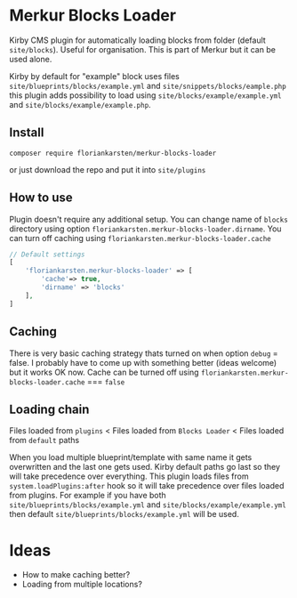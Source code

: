 # Merkur Blocks Loader

Kirby CMS plugin for automatically loading blocks from folder (default `site/blocks`). Useful for organisation. This is part of Merkur but it can be used alone.

Kirby by default for "example" block uses files `site/blueprints/blocks/example.yml` and `site/snippets/blocks/eample.php` this plugin adds possibility to load using `site/blocks/example/example.yml` and `site/blocks/example/example.php`.

## Install
```
composer require floriankarsten/merkur-blocks-loader
```
or just download the repo and put it into `site/plugins`

## How to use
Plugin doesn't require any additional setup.
You can change name of `blocks` directory using option `floriankarsten.merkur-blocks-loader.dirname`.
You can turn off caching using `floriankarsten.merkur-blocks-loader.cache`

```php
// Default settings
[
	'floriankarsten.merkur-blocks-loader' => [
		'cache'=> true,
		'dirname' => 'blocks'
	],
]
```


## Caching
There is very basic caching strategy thats turned on when option `debug` = false. I probably have to come up with something better (ideas welcome) but it works OK now. Cache can be turned off using `floriankarsten.merkur-blocks-loader.cache` === `false`

## Loading chain
Files loaded from `plugins` <  Files loaded from `Blocks Loader` < Files loaded from `default` paths

When you load multiple blueprint/template with same name it gets overwritten and the last one gets used. Kirby default paths go last so they will take precedence over everything. This plugin loads files from `system.loadPlugins:after` hook so it will take precedence over files loaded from plugins. For example if you have both `site/blueprints/blocks/example.yml` and `site/blocks/example/example.yml` then default `site/blueprints/blocks/example.yml` will be used.

# Ideas
- How to make caching better?
- Loading from multiple locations?

